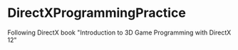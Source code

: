 # DirectXProgrammingPractice
Following DirectX book "Introduction to 3D Game Programming with DirectX 12"
